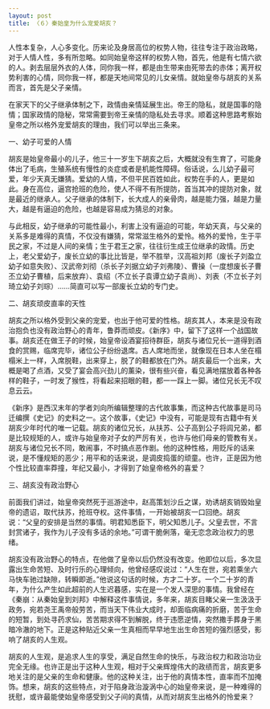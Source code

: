 ```yaml
---
layout: post
title: 〈６〉秦始皇为什么宠爱胡亥？
---
```

人性本复杂，人心多变化。历来论及身居高位的权势人物，往往专注于政治政略，对于人情人性，多有所忽略。如同始皇帝这样的权势人物，首先，他是有七情六欲的人。剥去层层外衣的人体，同你我一样，都是由生带来由死带去的赤体；离开权势利害的心情，同你我一样，都是天地间常见的儿女亲情。就始皇帝与胡亥的关系而言，首先是父子亲情。

在家天下的父子继承体制之下，政情由亲情延展生出。帝王的隐私，就是国事的隐情；国家政情的隐秘，常常需要到帝王亲情的隐私处去寻求。顺着这种思路考察始皇帝之所以格外宠爱胡亥的理由，我们可以举出三条来。

一、幼子可爱的人情

胡亥是始皇帝最小的儿子，他三十一岁生下胡亥之后，大概就没有生育了，可能身体出了毛病，生殖系统有慢性的炎症或者是机能性障碍。俗话说，么儿幼子最可爱，年少天真无嫌猜。爱幼的人情，不但平民百姓如此，权势在手的人，更是如此。身在高位，逼宫抢班的危险，使人不得不有所提防，首当其冲的提防对象，就是最近的继承人。父子继承的体制下，长大成人的亲骨肉，越是能力强，越是力量大，越是有逼迫的危险，也越是容易成为猜忌的对象。

与此相反，幼子继承的可能性最小，利害上没有逼迫的可能，年幼天真，与父亲的关系多是难得的真情，不仅没有嫌猜，常常滋生格外的爱怜。格外的爱怜，生于平民之家，不过是人间的亲情；生于君王之家，往往衍生成王位继承的政情。历史上，老父爱幼子，废长立幼的事比比皆是，举不胜举，汉高祖刘邦（废长子刘盈立幼子如意失败）、汉武帝刘彻（杀长子刘据立幼子刘弗陵）、曹操（一度想废长子曹丕立幼子曹植，后来放弃）、袁绍（不立长子袁谭立幼子袁尚）、刘表（不立长子刘琦立幼子刘琮）……简直可以写一部废长立幼的专门史。

二、胡亥顽皮直率的天性

胡亥之所以格外受到父亲的宠爱，也出于他可爱的性格。胡亥其人，本来是没有政治抱负也没有政治野心的青年，鲁莽而顽皮。《新序》中，留下了这样一个战国故事。胡亥还在做王子的时候，始皇帝设酒宴招待群臣，胡亥与诸位兄长一道得到酒食的赏赐，临席完毕，诸位公子纷纷退席。古人席地而坐，就像现在日本人坐在榻榻米上一样，入席脱鞋，出来穿上，脱了的鞋都放在门外。胡亥最后一个出来，大概是喝了点酒，又受了宴会高兴劲儿的薰染，很有些兴奋，看见满地摆放着各种各样的鞋子，一时发了猴性，将看起来招眼的鞋，都一一踩上一脚。诸位兄长无不叹息云云。

《新序》是西汉末年的学者刘向所编辑整理的古代故事集，而这种古代故事是司马迁编撰《史记》的史料之一。这个故事，《史记》中没有，可能是现有古籍中有关胡亥少年时代的唯一记载。胡亥的诸位兄长，从扶苏、公子高到公子将闾兄弟，都是比较规矩的人，或许与始皇帝对子女的严厉有关，也许与他们母亲的管教有关。胡亥与诸位兄长不同，敢闹事，不时搞点恶作剧。他的这种性格，用贬斥的话来说，是不懂规矩的恶少；用平和的话来说，是调皮捣蛋的顽童。也许，正是因为他个性比较直率莽撞，年纪又最小，才得到了始皇帝格外的喜爱？

三、胡亥没有政治野心

前面我们讲过，始皇帝突然死于巡游途中，赵高策划沙丘之谋，劝诱胡亥销毁始皇帝的遗诏，取代扶苏，抢班夺权。这件事情，一开始被胡亥一口回绝。胡亥说：“父皇的安排是当然的事情。明君知悉臣下，明父知悉儿子。父皇去世，不言封赏诸子，我作为儿子没有多话的余地。”可谓干脆俐落，毫无恋念政治权力的思绪。

胡亥没有政治野心的特点，在他做了皇帝以后仍然没有改变。他即位以后，多次显露出生命苦短、及时行乐的心理倾向，他曾经感叹说过：“人生在世，宛若乘坐六马快车驰过缺隙，转瞬即逝。”他说这句话的时候，方才二十岁。一个二十岁的青年，为什么产生如此超前的人生迟暮感，实在是一个发人深思的事情。我曾经在《秦崩：从秦始皇到刘邦》中解释这件事情说，多年来，胡亥目睹父亲一生汲汲于政务，宛若尧王禹帝般劳苦，而当天下伟业大成时，却面临病痛的折磨，苦于生命的短暂，到处寻药求仙，苦苦期求得不到解脱，终于违愿逆情，突然撒手葬身于黑暗冷澈的地下。正是这种贴近父亲一生真相而早早地生出生命苦短的强烈感受，影响了胡亥的人生观。

胡亥的人生观，是追求人生的享受，满足自然生命的快乐，与政治权力和政治功业完全无缘。也许正是出于这种人生观，相对于父亲辉煌伟大的政绩而言，胡亥更多地关注的是父亲的生命和健康。他的这种关注，出于他的真情本性，直率而不加掩饰。想来，胡亥的这些特点，对于陷身政治漩涡中心的始皇帝来说，是一种难得的抚慰，或许最能使始皇帝感受到父子间的真情，从而对胡亥生出格外的怜爱来？

